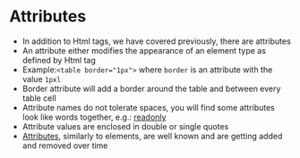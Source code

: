 # Attributes

* In addition to Html tags, we have covered previously, there are attributes
* An attribute either modifies the appearance of an element type as defined by Html tag
* Example:`<table border="1px">` where `border` is an attribute with the value `1pxl`
* Border attribute will add a border around the table and between every table cell
* Attribute names do not tolerate spaces, you will find some attributes look like words together, e.g.: [readonly](https://www.w3schools.com/tags/att_readonly.asp)
* Attribute values are enclosed in double or single quotes
* [Attributes](https://www.w3schools.com/tags/ref_attributes.asp), similarly to elements, are well known and are getting added and removed over time



